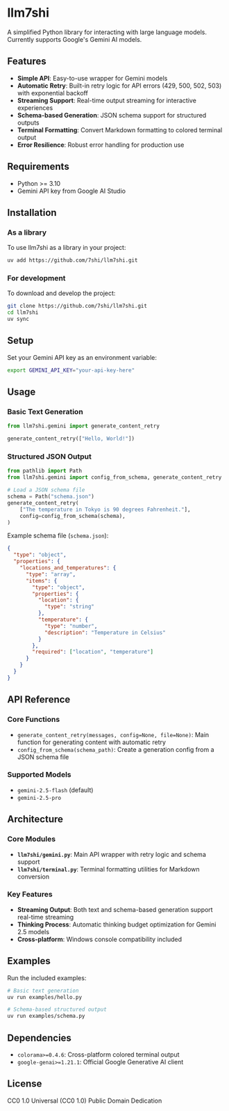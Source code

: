 # llm7shi

A simplified Python library for interacting with large language models. Currently supports Google's Gemini AI models.

## Features

- **Simple API**: Easy-to-use wrapper for Gemini models
- **Automatic Retry**: Built-in retry logic for API errors (429, 500, 502, 503) with exponential backoff
- **Streaming Support**: Real-time output streaming for interactive experiences
- **Schema-based Generation**: JSON schema support for structured outputs
- **Terminal Formatting**: Convert Markdown formatting to colored terminal output
- **Error Resilience**: Robust error handling for production use

## Requirements

- Python >= 3.10
- Gemini API key from Google AI Studio

## Installation

### As a library

To use llm7shi as a library in your project:

```bash
uv add https://github.com/7shi/llm7shi.git
```

### For development

To download and develop the project:

```bash
git clone https://github.com/7shi/llm7shi.git
cd llm7shi
uv sync
```

## Setup

Set your Gemini API key as an environment variable:

```bash
export GEMINI_API_KEY="your-api-key-here"
```

## Usage

### Basic Text Generation

```python
from llm7shi.gemini import generate_content_retry

generate_content_retry(["Hello, World!"])
```

### Structured JSON Output

```python
from pathlib import Path
from llm7shi.gemini import config_from_schema, generate_content_retry

# Load a JSON schema file
schema = Path("schema.json")
generate_content_retry(
    ["The temperature in Tokyo is 90 degrees Fahrenheit."],
    config=config_from_schema(schema),
)
```

Example schema file (`schema.json`):

```json
{
  "type": "object",
  "properties": {
    "locations_and_temperatures": {
      "type": "array",
      "items": {
        "type": "object",
        "properties": {
          "location": {
            "type": "string"
          },
          "temperature": {
            "type": "number",
            "description": "Temperature in Celsius"
          }
        },
        "required": ["location", "temperature"]
      }
    }
  }
}
```

## API Reference

### Core Functions

- `generate_content_retry(messages, config=None, file=None)`: Main function for generating content with automatic retry
- `config_from_schema(schema_path)`: Create a generation config from a JSON schema file

### Supported Models

- `gemini-2.5-flash` (default)
- `gemini-2.5-pro`

## Architecture

### Core Modules

- **`llm7shi/gemini.py`**: Main API wrapper with retry logic and schema support
- **`llm7shi/terminal.py`**: Terminal formatting utilities for Markdown conversion

### Key Features

- **Streaming Output**: Both text and schema-based generation support real-time streaming
- **Thinking Process**: Automatic thinking budget optimization for Gemini 2.5 models
- **Cross-platform**: Windows console compatibility included

## Examples

Run the included examples:

```bash
# Basic text generation
uv run examples/hello.py

# Schema-based structured output
uv run examples/schema.py
```

## Dependencies

- `colorama>=0.4.6`: Cross-platform colored terminal output
- `google-genai>=1.21.1`: Official Google Generative AI client

## License

CC0 1.0 Universal (CC0 1.0) Public Domain Dedication
